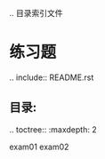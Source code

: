 .. 目录索引文件

练习题 
====================================

.. include:: README.rst

目录:
------

.. toctree::
   :maxdepth: 2

   exam01
   exam02
